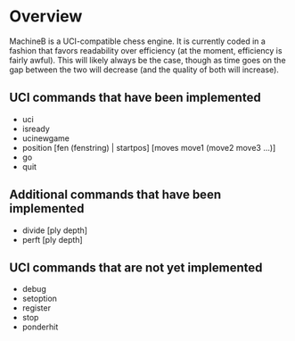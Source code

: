 Overview
========
MachineB is a UCI-compatible chess engine. It is currently coded in a fashion that favors readability over efficiency (at the moment, efficiency is fairly awful). This will likely always be the case, though as time goes on the gap between the two will decrease (and the quality of both will increase).




UCI commands that have been implemented
---------------------------------------
* uci
* isready
* ucinewgame
* position [fen (fenstring) | startpos] [moves move1 (move2 move3 ...)]
* go
* quit




Additional commands that have been implemented
----------------------------------------------
* divide [ply depth]
* perft [ply depth]




UCI commands that are not yet implemented
-----------------------------------------
* debug
* setoption
* register
* stop
* ponderhit
